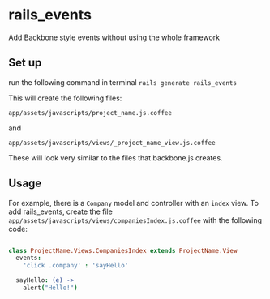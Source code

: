 # rails_events
Add Backbone style events without using the whole framework

## Set up

run the following command in terminal `rails generate rails_events`

This will create the following files:

`app/assets/javascripts/project_name.js.coffee`

and

`app/assets/javascripts/views/_project_name_view.js.coffee`

These will look very similar to the files that backbone.js creates.

## Usage

For example, there is a `Company` model and controller with an `index` view.
To add rails_events, create the file `app/assets/javascripts/views/companiesIndex.js.coffee` with
the following code:

```CoffeeScript

class ProjectName.Views.CompaniesIndex extends ProjectName.View
  events:
    'click .company' : 'sayHello'

  sayHello: (e) ->
    alert("Hello!")
```
